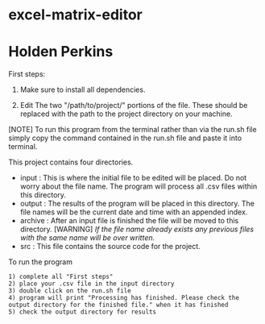 # excel-matrix-editor
# Holden Perkins

First steps:

1) Make sure to install all dependencies.

2) Edit The two "/path/to/project/" portions of the file. These should be replaced with the path to the project directory on your machine.

  [NOTE] To run this program from the terminal rather than via the run.sh file simply copy the command contained in the run.sh file and paste it into terminal.

This project contains four directories.

  - input : This is where the initial file to be edited will be placed. Do not worry about the file name. The program will process all .csv files within this directory. 
  - output : The results of the program will be placed in this directory. The file names will be the current date and time with an appended index.
  - archive : After an input file is finished the file will be moved to this directory. 
   [WARNING] *If the file name already exists any previous files with the same name will be over written.*
  - src : This file contains the source code for the project.
  
  
  To run the program
  
    1) complete all "First steps"
    2) place your .csv file in the input directory
    3) double click on the run.sh file
    4) program will print "Processing has finished. Please check the output directory for the finished file." when it has finished
    5) check the output directory for results
